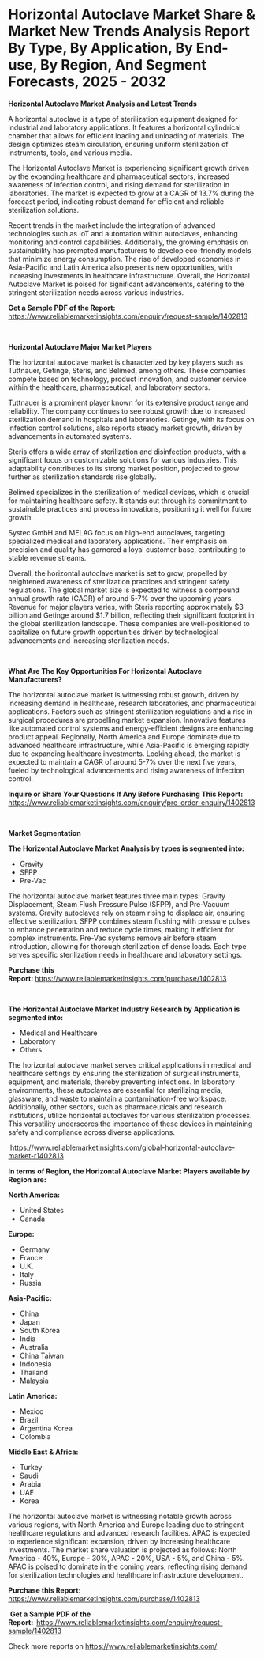 <p><h1>Horizontal Autoclave Market Share & Market New Trends Analysis Report By Type, By Application, By End-use, By Region, And Segment Forecasts, 2025 - 2032</h1></p><p><strong>Horizontal Autoclave Market Analysis and Latest Trends</strong></p>
<p><p>A horizontal autoclave is a type of sterilization equipment designed for industrial and laboratory applications. It features a horizontal cylindrical chamber that allows for efficient loading and unloading of materials. The design optimizes steam circulation, ensuring uniform sterilization of instruments, tools, and various media.</p><p>The Horizontal Autoclave Market is experiencing significant growth driven by the expanding healthcare and pharmaceutical sectors, increased awareness of infection control, and rising demand for sterilization in laboratories. The market is expected to grow at a CAGR of 13.7% during the forecast period, indicating robust demand for efficient and reliable sterilization solutions.</p><p>Recent trends in the market include the integration of advanced technologies such as IoT and automation within autoclaves, enhancing monitoring and control capabilities. Additionally, the growing emphasis on sustainability has prompted manufacturers to develop eco-friendly models that minimize energy consumption. The rise of developed economies in Asia-Pacific and Latin America also presents new opportunities, with increasing investments in healthcare infrastructure. Overall, the Horizontal Autoclave Market is poised for significant advancements, catering to the stringent sterilization needs across various industries.</p></p>
<p><strong>Get a Sample PDF of the Report:&nbsp;</strong> <a href="https://www.reliablemarketinsights.com/enquiry/request-sample/1402813?utm_campaign=2012&utm_medium=2&utm_source=Github&utm_content=ia&utm_term=12012025&utm_id=horizontal-autoclave">https://www.reliablemarketinsights.com/enquiry/request-sample/1402813</a></p>
<p>&nbsp;</p>
<p><strong>Horizontal Autoclave Major Market Players</strong></p>
<p><p>The horizontal autoclave market is characterized by key players such as Tuttnauer, Getinge, Steris, and Belimed, among others. These companies compete based on technology, product innovation, and customer service within the healthcare, pharmaceutical, and laboratory sectors.</p><p>Tuttnauer is a prominent player known for its extensive product range and reliability. The company continues to see robust growth due to increased sterilization demand in hospitals and laboratories. Getinge, with its focus on infection control solutions, also reports steady market growth, driven by advancements in automated systems.</p><p>Steris offers a wide array of sterilization and disinfection products, with a significant focus on customizable solutions for various industries. This adaptability contributes to its strong market position, projected to grow further as sterilization standards rise globally.</p><p>Belimed specializes in the sterilization of medical devices, which is crucial for maintaining healthcare safety. It stands out through its commitment to sustainable practices and process innovations, positioning it well for future growth.</p><p>Systec GmbH and MELAG focus on high-end autoclaves, targeting specialized medical and laboratory applications. Their emphasis on precision and quality has garnered a loyal customer base, contributing to stable revenue streams.</p><p>Overall, the horizontal autoclave market is set to grow, propelled by heightened awareness of sterilization practices and stringent safety regulations. The global market size is expected to witness a compound annual growth rate (CAGR) of around 5-7% over the upcoming years. Revenue for major players varies, with Steris reporting approximately $3 billion and Getinge around $1.7 billion, reflecting their significant footprint in the global sterilization landscape. These companies are well-positioned to capitalize on future growth opportunities driven by technological advancements and increasing sterilization needs.</p></p>
<p>&nbsp;</p>
<p><strong>What Are The Key Opportunities For Horizontal Autoclave Manufacturers?</strong></p>
<p><p>The horizontal autoclave market is witnessing robust growth, driven by increasing demand in healthcare, research laboratories, and pharmaceutical applications. Factors such as stringent sterilization regulations and a rise in surgical procedures are propelling market expansion. Innovative features like automated control systems and energy-efficient designs are enhancing product appeal. Regionally, North America and Europe dominate due to advanced healthcare infrastructure, while Asia-Pacific is emerging rapidly due to expanding healthcare investments. Looking ahead, the market is expected to maintain a CAGR of around 5-7% over the next five years, fueled by technological advancements and rising awareness of infection control.</p></p>
<p><strong>Inquire or Share Your Questions If Any Before Purchasing This Report:</strong> <a href="https://www.reliablemarketinsights.com/enquiry/pre-order-enquiry/1402813?utm_campaign=2012&utm_medium=2&utm_source=Github&utm_content=ia&utm_term=12012025&utm_id=horizontal-autoclave">https://www.reliablemarketinsights.com/enquiry/pre-order-enquiry/1402813</a></p>
<p>&nbsp;</p>
<p><strong>Market Segmentation</strong></p>
<p><strong>The Horizontal Autoclave Market Analysis by types is segmented into:</strong></p>
<p><ul><li>Gravity</li><li>SFPP</li><li>Pre-Vac</li></ul></p>
<p><p>The horizontal autoclave market features three main types: Gravity Displacement, Steam Flush Pressure Pulse (SFPP), and Pre-Vacuum systems. Gravity autoclaves rely on steam rising to displace air, ensuring effective sterilization. SFPP combines steam flushing with pressure pulses to enhance penetration and reduce cycle times, making it efficient for complex instruments. Pre-Vac systems remove air before steam introduction, allowing for thorough sterilization of dense loads. Each type serves specific sterilization needs in healthcare and laboratory settings.</p></p>
<p><strong>Purchase this Report:&nbsp;</strong><a href="https://www.reliablemarketinsights.com/purchase/1402813?utm_campaign=2012&utm_medium=2&utm_source=Github&utm_content=ia&utm_term=12012025&utm_id=horizontal-autoclave">https://www.reliablemarketinsights.com/purchase/1402813</a></p>
<p>&nbsp;</p>
<p><strong>The Horizontal Autoclave Market Industry Research by Application is segmented into:</strong></p>
<p><ul><li>Medical and Healthcare</li><li>Laboratory</li><li>Others</li></ul></p>
<p><p>The horizontal autoclave market serves critical applications in medical and healthcare settings by ensuring the sterilization of surgical instruments, equipment, and materials, thereby preventing infections. In laboratory environments, these autoclaves are essential for sterilizing media, glassware, and waste to maintain a contamination-free workspace. Additionally, other sectors, such as pharmaceuticals and research institutions, utilize horizontal autoclaves for various sterilization processes. This versatility underscores the importance of these devices in maintaining safety and compliance across diverse applications.</p></p>
<p><a href="https://www.reliablemarketinsights.com/global-horizontal-autoclave-market-r1402813?utm_campaign=2012&utm_medium=2&utm_source=Github&utm_content=ia&utm_term=12012025&utm_id=horizontal-autoclave">&nbsp;https://www.reliablemarketinsights.com/global-horizontal-autoclave-market-r1402813</a></p>
<p><strong>In terms of Region, the Horizontal Autoclave Market Players available by Region are:</strong></p>
<p>
    <p> <strong> North America: </strong>
        <ul>
            <li>United States</li>
            <li>Canada</li>
        </ul>
        </p> 
    <p> <strong> Europe: </strong>
        <ul>
            <li>Germany</li>
            <li>France</li>
            <li>U.K.</li>
            <li>Italy</li>
            <li>Russia</li>
        </ul>
        </p> 
    <p> <strong> Asia-Pacific: </strong>
        <ul>
            <li>China</li>
            <li>Japan</li>
            <li>South Korea</li>
            <li>India</li>
            <li>Australia</li>
            <li>China Taiwan</li>
            <li>Indonesia</li>
            <li>Thailand</li>
            <li>Malaysia</li>
        </ul>
        </p> 
    <p> <strong> Latin America: </strong>
        <ul>
            <li>Mexico</li>
            <li>Brazil</li>
            <li>Argentina Korea</li>
            <li>Colombia</li>
        </ul>
        </p> 
    <p> <strong> Middle East & Africa: </strong>
        <ul>
            <li>Turkey</li>
            <li>Saudi</li>
            <li>Arabia</li>
            <li>UAE</li>
            <li>Korea</li>
        </ul>
    </p>
    </p>
<p><p>The horizontal autoclave market is witnessing notable growth across various regions, with North America and Europe leading due to stringent healthcare regulations and advanced research facilities. APAC is expected to experience significant expansion, driven by increasing healthcare investments. The market share valuation is projected as follows: North America - 40%, Europe - 30%, APAC - 20%, USA - 5%, and China - 5%. APAC is poised to dominate in the coming years, reflecting rising demand for sterilization technologies and healthcare infrastructure development.</p></p>
<p><strong>Purchase this Report: </strong><a href="https://www.reliablemarketinsights.com/purchase/1402813?utm_campaign=2012&utm_medium=2&utm_source=Github&utm_content=ia&utm_term=12012025&utm_id=horizontal-autoclave">https://www.reliablemarketinsights.com/purchase/1402813</a></p>
<p>&nbsp;<strong>Get a Sample PDF of the Report:&nbsp;&nbsp;</strong><a href="https://www.reliablemarketinsights.com/enquiry/request-sample/1402813?utm_campaign=2012&utm_medium=2&utm_source=Github&utm_content=ia&utm_term=12012025&utm_id=horizontal-autoclave">https://www.reliablemarketinsights.com/enquiry/request-sample/1402813</a></p>
<p><strong></strong></p>
<p>Check more reports on <a href="https://www.reliablemarketinsights.com/?utm_campaign=2012&utm_medium=2&utm_source=Github&utm_content=ia&utm_term=12012025&utm_id=horizontal-autoclave">https://www.reliablemarketinsights.com/</a></p>